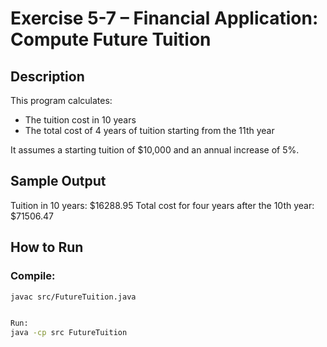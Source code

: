 # Exercise 5-7 – Financial Application: Compute Future Tuition

## Description

This program calculates:
- The tuition cost in 10 years
- The total cost of 4 years of tuition starting from the 11th year

It assumes a starting tuition of $10,000 and an annual increase of 5%.

## Sample Output

Tuition in 10 years: $16288.95 Total cost for four years after the 10th year: $71506.47


## How to Run

### Compile:
```bash
javac src/FutureTuition.java


Run:
java -cp src FutureTuition
